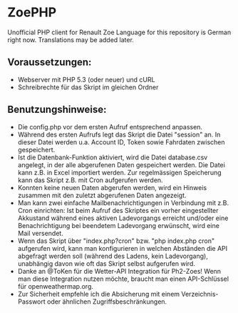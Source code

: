 # ZoePHP
Unofficial PHP client for Renault Zoe
Language for this repository is German right now.
Translations may be added later.

## Voraussetzungen:
* Webserver mit PHP 5.3 (oder neuer) und cURL
* Schreibrechte für das Skript im gleichen Ordner

## Benutzungshinweise:
* Die config.php vor dem ersten Aufruf entsprechend anpassen.
* Während des ersten Aufrufs legt das Skript die Datei "session" an. In dieser Datei werden u.a. Account ID, Token sowie Fahrdaten zwischen gespeichert.
* Ist die Datenbank-Funktion aktiviert, wird die Datei database.csv angelegt, in der alle abgerufenen Daten gespeichert werden. Die Datei kann z.B. in Excel importiert werden. Zur regelmässigen Speicherung kann das Skript z.B. mit Cron aufgerufen werden.
* Konnten keine neuen Daten abgerufen werden, wird ein Hinweis zusammen mit den zuletzt abgerufenen Daten angezeigt.
* Man kann zwei einfache Mailbenachrichtigungen in Verbindung mit z.B. Cron einrichten: Ist beim Aufruf des Skriptes ein vorher eingestellter Akkustand während eines aktiven Ladevorgangs erreicht und/oder eine Benachrichtigung bei beendetem Ladevorgang erwünscht, wird eine Mail versendet.
* Wenn das Skript über "index.php?cron" bzw. "php index.php cron" aufgerufen wird, kann man konfigurieren in welchen Abständen die API abgefragt werden soll (während des Ladens, kein Ladevorgang), unabhängig davon wie oft das Skript selbst aufgerufen wird.
* Danke an @ToKen für die Wetter-API Integration für Ph2-Zoes! Wenn man diese Integration nutzen möchte, braucht man einen API-Schlüssel für openweathermap.org.
* Zur Sicherheit empfehle ich die Absicherung mit einem Verzeichnis-Passwort oder ähnlichen Zugriffsbeschränkungen.
